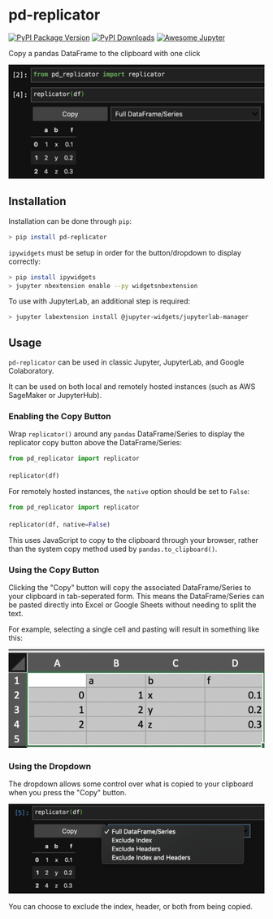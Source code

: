 # pd-replicator
[![PyPI Package Version](https://img.shields.io/pypi/v/pd-replicator?color=green)](https://pypi.org/project/pd-replicator)
[![PyPI Downloads](https://img.shields.io/pypi/dm/pd-replicator?color=blue)](https://pypi.org/project/pd-replicator/) 
[![Awesome Jupyter](https://awesome.re/mentioned-badge.svg)](https://github.com/markusschanta/awesome-jupyter#readme)

Copy a pandas DataFrame to the clipboard with one click

![Jupyter Demo](images/jupyter-demo.png)

## Installation

Installation can be done through `pip`:

```sh
> pip install pd-replicator
```

`ipywidgets` must be setup in order for the button/dropdown to display correctly:

```sh
> pip install ipywidgets 
> jupyter nbextension enable --py widgetsnbextension
```

To use with JupyterLab, an additional step is required:

```sh
> jupyter labextension install @jupyter-widgets/jupyterlab-manager
```

## Usage

`pd-replicator` can be used in classic Jupyter, JupyterLab, and Google Colaboratory. 

It can be used on both local and remotely hosted instances (such as AWS SageMaker or JupyterHub).

### Enabling the Copy Button

Wrap `replicator()` around any `pandas` DataFrame/Series to display the replicator copy button above the DataFrame/Series:

```python
from pd_replicator import replicator

replicator(df)
```

For remotely hosted instances, the `native` option should be set to `False`:

```python
from pd_replicator import replicator

replicator(df, native=False)
```

This uses JavaScript to copy to the clipboard through your browser, rather than the system copy method used by `pandas.to_clipboard()`.

### Using the Copy Button

Clicking the "Copy" button will copy the associated DataFrame/Series to your clipboard in tab-seperated form. This means the DataFrame/Series can be pasted directly into Excel or Google Sheets without needing to split the text.

For example, selecting a single cell and pasting will result in something like this:

![Excel Paste Demo](images/excel-paste-demo.png)

### Using the Dropdown

The dropdown allows some control over what is copied to your clipboard when you press the "Copy" button.

![Dropdown Demo](images/dropdown-demo.png)

You can choose to exclude the index, header, or both from being copied.

